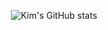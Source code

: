  

<div align=center> 
     
![Kim's GitHub stats](https://github-readme-stats.vercel.app/api?username=DongWooKim97&show_icons=true&theme=radical)
  

<br>
    
        
<!--       
[![Solved.ac Profile](http://mazassumnida.wtf/api/v2/generate_badge?boj=nanaukim)](htt ps://solved.ac/nanaukim/)
  
    
<br>     
  
 [![Velog's GitHub stats](https://velog-readme-stats.vercel.app/api?name=bxxloob_-)](https://velog.io/@bxxloob_-)
[![Velog's GitHub stats](https://velog-readme-stats.vercel.app/api?name=bxxloob_-&tag=회고록)](https://velog.io/@bxxloob_-?tag=%ED%9A%8C%EA%B3%A0%EB%A1%9D)



  
</div>
 
-->
